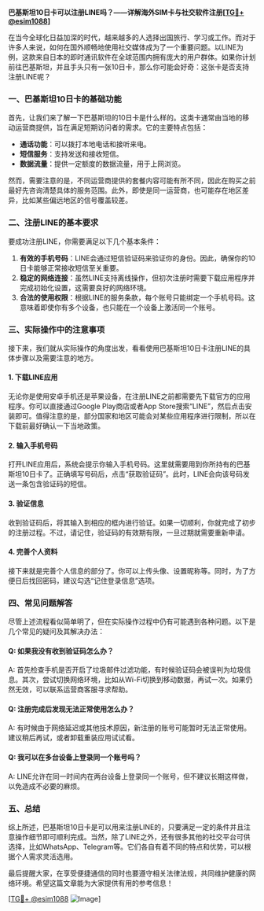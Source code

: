 **巴基斯坦10日卡可以注册LINE吗？——详解海外SIM卡与社交软件注册[[TG💪+ @esim1088](https://t.me/s/esim1088)]**

在当今全球化日益加深的时代，越来越多的人选择出国旅行、学习或工作。而对于许多人来说，如何在国外顺畅地使用社交媒体成为了一个重要问题。以LINE为例，这款来自日本的即时通讯软件在全球范围内拥有庞大的用户群体。如果你计划前往巴基斯坦，并且手头只有一张10日卡，那么你可能会好奇：这张卡是否支持注册LINE呢？

### 一、巴基斯坦10日卡的基础功能

首先，让我们来了解一下巴基斯坦的10日卡是什么样的。这类卡通常由当地的移动运营商提供，旨在满足短期访问者的需求。它的主要特点包括：

- **通话功能**：可以拨打本地电话和接听来电。
- **短信服务**：支持发送和接收短信。
- **数据流量**：提供一定额度的数据流量，用于上网浏览。

然而，需要注意的是，不同运营商提供的套餐内容可能有所不同，因此在购买之前最好先咨询清楚具体的服务范围。此外，即使是同一运营商，也可能存在地区差异，比如某些偏远地区的信号覆盖较差。

### 二、注册LINE的基本要求

要成功注册LINE，你需要满足以下几个基本条件：

1. **有效的手机号码**：LINE会通过短信验证码来验证你的身份。因此，确保你的10日卡能够正常接收短信至关重要。
2. **稳定的网络连接**：虽然LINE支持离线操作，但初次注册时需要下载应用程序并完成初始化设置，这需要良好的网络环境。
3. **合法的使用权限**：根据LINE的服务条款，每个账号只能绑定一个手机号码。这意味着即使你有多个设备，也只能在一个设备上激活同一个账号。

### 三、实际操作中的注意事项

接下来，我们就从实际操作的角度出发，看看使用巴基斯坦10日卡注册LINE的具体步骤以及需要注意的地方。

#### 1. 下载LINE应用

无论你是使用安卓手机还是苹果设备，在注册LINE之前都需要先下载官方的应用程序。你可以直接通过Google Play商店或者App Store搜索“LINE”，然后点击安装即可。值得注意的是，部分国家和地区可能会对某些应用程序进行限制，所以在下载前最好确认一下当地政策。

#### 2. 输入手机号码

打开LINE应用后，系统会提示你输入手机号码。这里就需要用到你所持有的巴基斯坦10日卡了。正确填写号码后，点击“获取验证码”。此时，LINE会向该号码发送一条包含验证码的短信。

#### 3. 验证信息

收到验证码后，将其输入到相应的框内进行验证。如果一切顺利，你就完成了初步的注册过程。不过，请记住，验证码的有效期有限，一旦过期就需要重新申请。

#### 4. 完善个人资料

接下来就是完善个人信息的部分了。你可以上传头像、设置昵称等。同时，为了方便日后找回密码，建议勾选“记住登录信息”选项。

### 四、常见问题解答

尽管上述流程看似简单明了，但在实际操作过程中仍有可能遇到各种问题。以下是几个常见的疑问及其解决办法：

#### Q: 如果我没有收到验证码怎么办？
A: 首先检查手机是否开启了垃圾邮件过滤功能，有时候验证码会被误判为垃圾信息。其次，尝试切换网络环境，比如从Wi-Fi切换到移动数据，再试一次。如果仍然无效，可以联系运营商客服寻求帮助。

#### Q: 注册完成后发现无法正常使用怎么办？
A: 有时候由于网络延迟或其他技术原因，新注册的账号可能暂时无法正常使用。建议稍后再试，或者卸载重装应用试试看。

#### Q: 我可以在多台设备上登录同一个账号吗？
A: LINE允许在同一时间内在两台设备上登录同一个账号，但不建议长期这样做，以免造成不必要的麻烦。

### 五、总结

综上所述，巴基斯坦10日卡是可以用来注册LINE的，只要满足一定的条件并且注意操作细节即可顺利完成。当然，除了LINE之外，还有很多其他的社交平台可供选择，比如WhatsApp、Telegram等。它们各自有着不同的特点和优势，可以根据个人需求灵活选用。

最后提醒大家，在享受便捷通信的同时也要遵守相关法律法规，共同维护健康的网络环境。希望这篇文章能为大家提供有用的参考信息！

[[TG💪+ @esim1088](https://t.me/s/esim1088) ![Image](https://i.postimg.cc/4NQfJmqS/Snipaste-2025-05-13-00-14-12.png)]